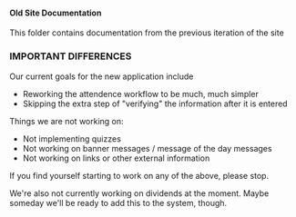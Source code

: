 #### Old Site Documentation

This folder contains documentation from the previous iteration of the site

### IMPORTANT DIFFERENCES

Our current goals for the new application include

* Reworking the attendence workflow to be much, much simpler
* Skipping the extra step of "verifying" the information after it is entered

Things we are not working on:

* Not implementing quizzes
* Not working on banner messages / message of the day messages
* Not working on links or other external information

If you find yourself starting to work on any of the above, please stop.

We're also not currently working on dividends at the moment. Maybe someday we'll be ready to add this to the system, though.



